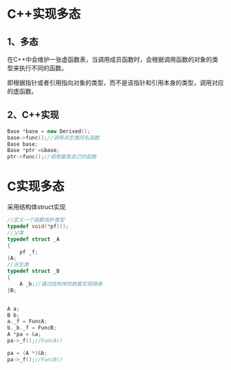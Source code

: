 # C++实现多态

## 1、多态

在C++中会维护一张虚函数表，当调用成员函数时，会根据调用函数的对象的类型来执行不同的函数。

即根据指针或者引用指向对象的类型，而不是该指针和引用本身的类型，调用对应的虚函数。

## 2、C++实现

```cpp
Base *base = new Derived();
base->func();//调用派生类同名函数
Base base;
Base *ptr =&base;
ptr->func();//调用基类自己的函数 
```

# C实现多态

采用结构体struct实现

```cpp
//定义一个函数指针类型
typedef void(*pf)();
//父类
typedef struct _A
{
    pf _f;
}A;
//派生类
typedef struct _B
{
    A _b;//通过结构体的嵌套实现继承
}B;


A a;
B b;
a._f = FuncA;
b._b._f = FuncB;
A *pa = &a;
pa->_f();//FuncA()

pa = (A *)&b;
pa->_f();//FuncB()
```
